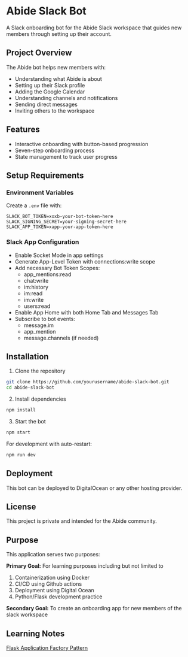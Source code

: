 # Abide Slack Bot

A Slack onboarding bot for the Abide Slack workspace that guides new members through setting up their account.

## Project Overview

The Abide bot helps new members with:
- Understanding what Abide is about
- Setting up their Slack profile
- Adding the Google Calendar
- Understanding channels and notifications
- Sending direct messages
- Inviting others to the workspace

## Features

- Interactive onboarding with button-based progression
- Seven-step onboarding process
- State management to track user progress

## Setup Requirements

### Environment Variables
Create a `.env` file with:
```
SLACK_BOT_TOKEN=xoxb-your-bot-token-here
SLACK_SIGNING_SECRET=your-signing-secret-here
SLACK_APP_TOKEN=xapp-your-app-token-here
```

### Slack App Configuration
- Enable Socket Mode in app settings
- Generate App-Level Token with connections:write scope
- Add necessary Bot Token Scopes:
  * app_mentions:read
  * chat:write
  * im:history
  * im:read
  * im:write
  * users:read
- Enable App Home with both Home Tab and Messages Tab
- Subscribe to bot events:
  * message.im
  * app_mention
  * message.channels (if needed)

## Installation

1. Clone the repository
```bash
git clone https://github.com/yourusername/abide-slack-bot.git
cd abide-slack-bot
```

2. Install dependencies
```bash
npm install
```

3. Start the bot
```bash
npm start
```

For development with auto-restart:
```bash
npm run dev
```

## Deployment

This bot can be deployed to DigitalOcean or any other hosting provider.

## License

This project is private and intended for the Abide community.

## Purpose

This application serves two purposes: 

**Primary Goal:** For learning purposes including but not limited to
1. Containerization using Docker
2. CI/CD using Github actions
3. Deployment using Digital Ocean
4. Python/Flask development practice

**Secondary Goal:** To create an onboarding app for new members of the slack workspace


## Learning Notes

[Flask Application Factory Pattern](./notes/FLASK_APPLICATION_FACTORY_PATTERN.md)